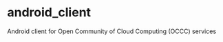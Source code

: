 android_client
==============

Android client for Open Community of Cloud Computing (OCCC) services

